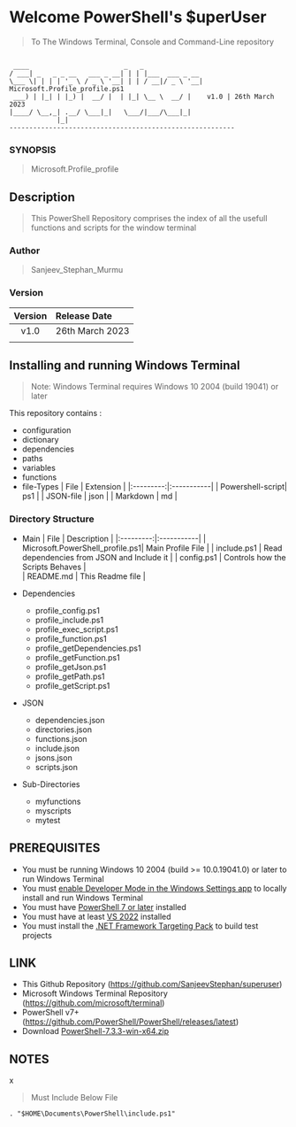 # Welcome PowerShell's $uperUser
> To The Windows Terminal, Console and Command-Line repository
<code>
 ____                        _   _               
/ ___| _   _ _ __   ___ _ __| | | |___  ___ _ __ 
\___ \| | | | '_ \ / _ \ '__| | | / __|/ _ \ '__| Microsoft.Profile_profile.ps1
 ___) | |_| | |_) |  __/ |  | |_| \__ \  __/ |    v1.0 | 26th March 2023
|____/ \__,_| .__/ \___|_|   \___/|___/\___|_|   
            |_|                                  
---------------------------------------------------------
</code>

### SYNOPSIS
> Microsoft.Profile_profile

## Description
> This PowerShell Repository comprises the index of all the usefull functions and scripts for the window terminal

### Author
> Sanjeev_Stephan_Murmu

### Version 
| Version | Release Date |
|:---------:|:-----------|
| v1.0 | 26th March 2023 |
|      |                 |


## Installing and running Windows Terminal

> Note: Windows Terminal requires Windows 10 2004 (build 19041) or later

This repository contains :
* configuration
* dictionary
* dependencies        
* paths
* variables
* functions
* file-Types
    | File | Extension |
    |:---------:|:-----------|
    | Powershell-script| ps1 |
    | JSON-file    |   json  |
    | Markdown     |    md   |

### Directory Structure

* Main 
    | File | Description |
    |:---------:|:-----------|
    | Microsoft.PowerShell_profile.ps1| Main Profile File |
    | include.ps1 |  Read dependencies from JSON and Include it  |
    | config.ps1  |  Controls how the Scripts Behaves   |    
    | README.md   |  This Readme file   |


* Dependencies
    * profile_config.ps1
    * profile_include.ps1
    * profile_exec_script.ps1
    * profile_function.ps1
    * profile_getDependencies.ps1
    * profile_getFunction.ps1
    * profile_getJson.ps1
    * profile_getPath.ps1
    * profile_getScript.ps1

* JSON
    * dependencies.json
    * directories.json
    * functions.json
    * include.json
    * jsons.json
    * scripts.json
        
* Sub-Directories
    * myfunctions
    * myscripts
    * mytest       





## PREREQUISITES
* You must be running Windows 10 2004 (build >= 10.0.19041.0) or later to run Windows Terminal
* You must [enable Developer Mode in the Windows Settings app](https://docs.microsoft.com/en-us/windows/uwp/get-started/enable-your-device-for-development) to locally install and run Windows Terminal 
* You must have [PowerShell 7 or later](https://github.com/PowerShell/PowerShell/releases/latest) installed
* You must have at least [VS 2022](https://visualstudio.microsoft.com/downloads/) installed
* You must install the [.NET Framework Targeting Pack](https://docs.microsoft.com/dotnet/framework/install/guide-for-developers#to-install-the-net-framework-developer-pack-or-targeting-pack) to build test projects
## LINK
* This Github Repository                  (https://github.com/SanjeevStephan/superuser)
* Microsoft Windows Terminal Repository (https://github.com/microsoft/terminal)
* PowerShell v7+                        (https://github.com/PowerShell/PowerShell/releases/latest)
* Download [PowerShell-7.3.3-win-x64.zip](https://github.com/PowerShell/PowerShell/releases/download/v7.3.3/PowerShell-7.3.3-win-x64.zip)

## NOTES

x



> Must Include Below File 
```
. "$HOME\Documents\PowerShell\include.ps1"
```
